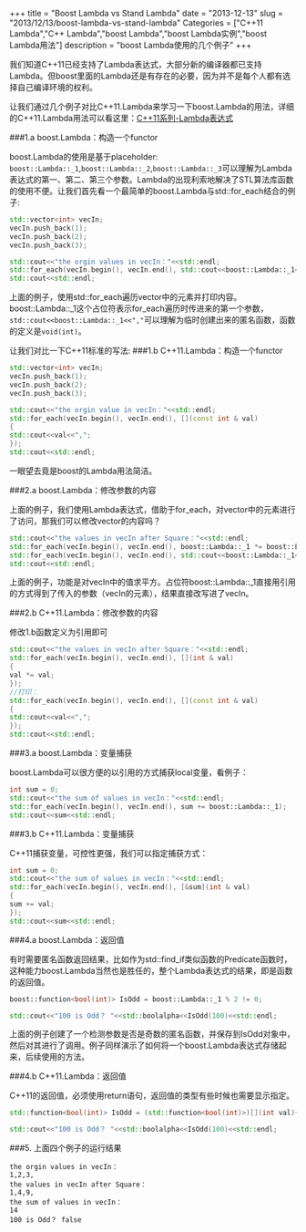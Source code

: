 +++
title = "Boost Lambda vs Stand Lambda"
date = "2013-12-13"
slug = "2013/12/13/boost-lambda-vs-stand-lambda"
Categories = ["C++11 Lambda","C++ Lambda","boost Lambda","boost Lambda实例","boost Lambda用法"]
description = "boost Lambda使用的几个例子"
+++

我们知道C++11已经支持了Lambda表达式，大部分新的编译器都已支持Lambda。但boost里面的Lambda还是有存在的必要，因为并不是每个人都有选择自己编译环境的权利。

让我们通过几个例子对比C++11.Lambda来学习一下boost.Lambda的用法，详细的C++11.Lambda用法可以看这里：[C++11系列-Lambda表达式][1]

###1.a boost.Lambda：构造一个functor

boost.Lambda的使用是基于placeholder: `boost::Lambda::_1`,`boost::Lambda::_2`,`boost::Lambda::_3`可以理解为Lambda表达式的第一、第二、第三个参数。Lambda的出现利索地解决了STL算法库函数的使用不便。让我们首先看一个最简单的boost.Lambda与std::for_each结合的例子:

```cpp
std::vector<int> vecIn;
vecIn.push_back(1);
vecIn.push_back(2);
vecIn.push_back(3);

std::cout<<"the orgin values in vecIn："<<std::endl;
std::for_each(vecIn.begin(), vecIn.end(), std::cout<<boost::Lambda::_1<<",");
std::cout<<std::endl;
```

上面的例子，使用std::for_each遍历vector中的元素并打印内容。boost::Lambda::_1这个占位符表示for_each遍历时传进来的第一个参数，`std::cout<<boost::Lambda::_1<<","`可以理解为临时创建出来的匿名函数，函数的定义是`void(int)`。

让我们对比一下C++11标准的写法:
###1.b C++11.Lambda：构造一个functor

```cpp
std::vector<int> vecIn;
vecIn.push_back(1);
vecIn.push_back(2);
vecIn.push_back(3);

std::cout<<"the orgin value in vecIn："<<std::endl;
std::for_each(vecIn.begin(), vecIn.end(), [](const int & val)
{
std::cout<<val<<",";
});
std::cout<<std::endl;
```
一眼望去竟是boost的Lambda用法简洁。

###2.a boost.Lambda：修改参数的内容

上面的例子，我们使用Lambda表达式，借助于for_each，对vector中的元素进行了访问，那我们可以修改vector的内容吗？

```cpp
std::cout<<"the values in vecIn after Square："<<std::endl;
std::for_each(vecIn.begin(), vecIn.end(), boost::Lambda::_1 *= boost::Lambda::_1);
std::for_each(vecIn.begin(), vecIn.end(), std::cout<<boost::Lambda::_1<<",");//打印
std::cout<<std::endl;
```
上面的例子，功能是对vecIn中的值求平方。占位符boost::Lambda::_1直接用引用的方式得到了传入的参数（vecIn的元素），结果直接改写进了vecIn。

###2.b C++11.Lambda：修改参数的内容

修改1.b函数定义为引用即可

```cpp
std::cout<<"the values in vecIn after Square："<<std::endl;
std::for_each(vecIn.begin(), vecIn.end(), [](int & val)
{
val *= val;
});
//打印：
std::for_each(vecIn.begin(), vecIn.end(), [](const int & val)
{
std::cout<<val<<",";
});
std::cout<<std::endl;
```
###3.a boost.Lambda：变量捕获

boost.Lambda可以很方便的以引用的方式捕获local变量，看例子：

```cpp
int sum = 0;
std::cout<<"the sum of values in vecIn："<<std::endl;
std::for_each(vecIn.begin(), vecIn.end(), sum += boost::Lambda::_1);
std::cout<<sum<<std::endl;
```

###3.b C++11.Lambda：变量捕获

C++11捕获变量，可控性更强，我们可以指定捕获方式：

```cpp
int sum = 0;
std::cout<<"the sum of values in vecIn："<<std::endl;
std::for_each(vecIn.begin(), vecIn.end(), [&sum](int & val)
{
sum += val;
});
std::cout<<sum<<std::endl;
```

###4.a boost.Lambda：返回值

有时需要匿名函数返回结果，比如作为std::find_if类似函数的Predicate函数时，这种能力boost.Lambda当然也是胜任的，整个Lambda表达式的结果，即是函数的返回值。

```cpp
boost::function<bool(int)> IsOdd = boost::Lambda::_1 % 2 != 0; 

std::cout<<"100 is Odd？ "<<std::boolalpha<<IsOdd(100)<<std::endl;
```
上面的例子创建了一个检测参数是否是奇数的匿名函数，并保存到IsOdd对象中，然后对其进行了调用。例子同样演示了如何将一个boost.Lambda表达式存储起来，后续使用的方法。

###4.b C++11.Lambda：返回值

C++11的返回值，必须使用return语句，返回值的类型有些时候也需要显示指定。
```cpp
std::function<bool(int)> IsOdd = (std::function<bool(int)>)[](int val){return val % 2 != 0;};

std::cout<<"100 is Odd？ "<<std::boolalpha<<IsOdd(100)<<std::endl;
```

###5. 上面四个例子的运行结果

    the orgin values in vecIn：
    1,2,3,
    the values in vecIn after Square：
    1,4,9,
    the sum of values in vecIn：
    14
    100 is Odd？ false

[1]:/blog/2013/08/11/lambda-closures/
